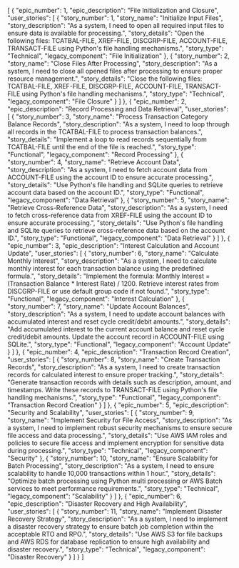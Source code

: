 [
	{
		"epic_number": 1,
		"epic_description": "File Initialization and Closure",
		"user_stories": [
			{
				"story_number": 1,
				"story_name": "Initialize Input Files",
				"story_description": "As a system, I need to open all required input files to ensure data is available for processing.",
				"story_details": "Open the following files: TCATBAL-FILE, XREF-FILE, DISCGRP-FILE, ACCOUNT-FILE, TRANSACT-FILE using Python's file handling mechanisms.",
				"story_type": "Technical",
				"legacy_component": "File Initialization"
			},
			{
				"story_number": 2,
				"story_name": "Close Files After Processing",
				"story_description": "As a system, I need to close all opened files after processing to ensure proper resource management.",
				"story_details": "Close the following files: TCATBAL-FILE, XREF-FILE, DISCGRP-FILE, ACCOUNT-FILE, TRANSACT-FILE using Python's file handling mechanisms.",
				"story_type": "Technical",
				"legacy_component": "File Closure"
			}
		]
	},
	{
		"epic_number": 2,
		"epic_description": "Record Processing and Data Retrieval",
		"user_stories": [
			{
				"story_number": 3,
				"story_name": "Process Transaction Category Balance Records",
				"story_description": "As a system, I need to loop through all records in the TCATBAL-FILE to process transaction balances.",
				"story_details": "Implement a loop to read records sequentially from TCATBAL-FILE until the end of the file is reached.",
				"story_type": "Functional",
				"legacy_component": "Record Processing"
			},
			{
				"story_number": 4,
				"story_name": "Retrieve Account Data",
				"story_description": "As a system, I need to fetch account data from ACCOUNT-FILE using the account ID to ensure accurate processing.",
				"story_details": "Use Python's file handling and SQLite queries to retrieve account data based on the account ID.",
				"story_type": "Functional",
				"legacy_component": "Data Retrieval"
			},
			{
				"story_number": 5,
				"story_name": "Retrieve Cross-Reference Data",
				"story_description": "As a system, I need to fetch cross-reference data from XREF-FILE using the account ID to ensure accurate processing.",
				"story_details": "Use Python's file handling and SQLite queries to retrieve cross-reference data based on the account ID.",
				"story_type": "Functional",
				"legacy_component": "Data Retrieval"
			}
		]
	},
	{
		"epic_number": 3,
		"epic_description": "Interest Calculation and Account Update",
		"user_stories": [
			{
				"story_number": 6,
				"story_name": "Calculate Monthly Interest",
				"story_description": "As a system, I need to calculate monthly interest for each transaction balance using the predefined formula.",
				"story_details": "Implement the formula: Monthly Interest = (Transaction Balance * Interest Rate) / 1200. Retrieve interest rates from DISCGRP-FILE or use default group code if not found.",
				"story_type": "Functional",
				"legacy_component": "Interest Calculation"
			},
			{
				"story_number": 7,
				"story_name": "Update Account Balances",
				"story_description": "As a system, I need to update account balances with accumulated interest and reset cycle credit/debit amounts.",
				"story_details": "Add accumulated interest to the current account balance and reset cycle credit/debit amounts. Update the account record in ACCOUNT-FILE using SQLite.",
				"story_type": "Functional",
				"legacy_component": "Account Update"
			}
		]
	},
	{
		"epic_number": 4,
		"epic_description": "Transaction Record Creation",
		"user_stories": [
			{
				"story_number": 8,
				"story_name": "Create Transaction Records",
				"story_description": "As a system, I need to create transaction records for calculated interest to ensure proper tracking.",
				"story_details": "Generate transaction records with details such as description, amount, and timestamps. Write these records to TRANSACT-FILE using Python's file handling mechanisms.",
				"story_type": "Functional",
				"legacy_component": "Transaction Record Creation"
			}
		]
	},
	{
		"epic_number": 5,
		"epic_description": "Security and Scalability",
		"user_stories": [
			{
				"story_number": 9,
				"story_name": "Implement Security for File Access",
				"story_description": "As a system, I need to implement robust security mechanisms to ensure secure file access and data processing.",
				"story_details": "Use AWS IAM roles and policies to secure file access and implement encryption for sensitive data during processing.",
				"story_type": "Technical",
				"legacy_component": "Security"
			},
			{
				"story_number": 10,
				"story_name": "Ensure Scalability for Batch Processing",
				"story_description": "As a system, I need to ensure scalability to handle 10,000 transactions within 1 hour.",
				"story_details": "Optimize batch processing using Python multi processing or AWS Batch services to meet performance requirements.",
				"story_type": "Technical",
				"legacy_component": "Scalability"
			}
		]
	},
	{
		"epic_number": 6,
		"epic_description": "Disaster Recovery and High Availability",
		"user_stories": [
			{
				"story_number": 11,
				"story_name": "Implement Disaster Recovery Strategy",
				"story_description": "As a system, I need to implement a disaster recovery strategy to ensure batch job completion within the acceptable RTO and RPO.",
				"story_details": "Use AWS S3 for file backups and AWS RDS for database replication to ensure high availability and disaster recovery.",
				"story_type": "Technical",
				"legacy_component": "Disaster Recovery"
			}
		]
	}
]